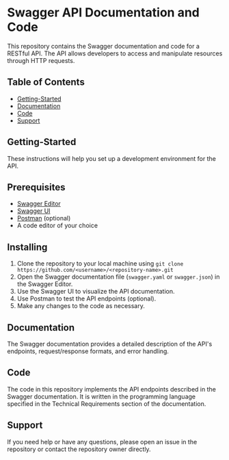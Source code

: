 # Swagger API Documentation and Code
This repository contains the Swagger documentation and code for a RESTful API. The API allows developers to access and manipulate resources through HTTP requests.

## Table of Contents

* [Getting-Started](#Getting-Started)
* [Documentation](#Documentation)
* [Code](#Code)
* [Support](#Support)

## Getting-Started
These instructions will help you set up a development environment for the API.

## Prerequisites
* [Swagger Editor](https://editor.swagger.io/)
* [Swagger UI](https://swagger.io/tools/swagger-ui/)
* [Postman](https://www.postman.com/) (optional)
* A code editor of your choice

## Installing
1. Clone the repository to your local machine using `git clone https://github.com/<username>/<repository-name>.git`
2. Open the Swagger documentation file (`swagger.yaml` or `swagger.json`) in the Swagger Editor.
3. Use the Swagger UI to visualize the API documentation.
4. Use Postman to test the API endpoints (optional).
5. Make any changes to the code as necessary.
  
## Documentation
The Swagger documentation provides a detailed description of the API's endpoints, request/response formats, and error handling.

## Code
The code in this repository implements the API endpoints described in the Swagger documentation. It is written in the programming language specified in the Technical Requirements section of the documentation.

## Support
If you need help or have any questions, please open an issue in the repository or contact the repository owner directly.

